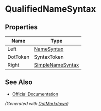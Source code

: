 # QualifiedNameSyntax

## Properties

| Name     | Type                                    |
| -------- | --------------------------------------- |
| Left     | [NameSyntax](NameSyntax.md)             |
| DotToken | SyntaxToken                             |
| Right    | [SimpleNameSyntax](SimpleNameSyntax.md) |

## See Also

* [Official Documentation](https://docs.microsoft.com/en-us/dotnet/api/microsoft.codeanalysis.csharp.syntax.qualifiednamesyntax)


*\(Generated with [DotMarkdown](http://github.com/JosefPihrt/DotMarkdown)\)*